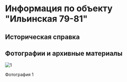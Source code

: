 # Информация по объекту "Ильинская 79-81"

## Историческая справка

## Фотографии и архивные материалы

![1](/BuidingsInfo/3d482f16-d8e1-458d-b441-a4394749bb54/1_Compressed.jpg)

Фотография 1

